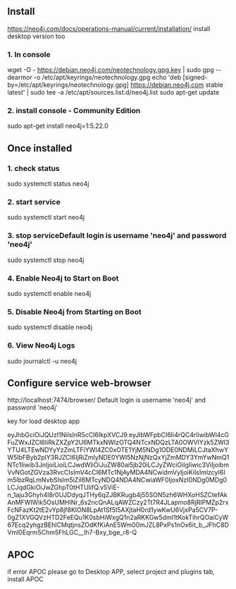 ## Install
https://neo4j.com/docs/operations-manual/current/installation/
install desktop version too


### 1. In console
wget -O - https://debian.neo4j.com/neotechnology.gpg.key | sudo gpg --dearmor -o /etc/apt/keyrings/neotechnology.gpg
echo 'deb [signed-by=/etc/apt/keyrings/neotechnology.gpg] https://debian.neo4j.com stable latest' | sudo tee -a /etc/apt/sources.list.d/neo4j.list
sudo apt-get update

### 2. install console - Community Edition
sudo apt-get install neo4j=1:5.22.0

## Once installed
### 1. check status

sudo systemctl status neo4j

### 2. start service
sudo systemctl start neo4j

### 3. stop serviceDefault login is username 'neo4j' and password 'neo4j'
sudo systemctl stop neo4j

### 4. Enable Neo4j to Start on Boot
sudo systemctl enable neo4j

### 5. Disable Neo4j from Starting on Boot
sudo systemctl disable neo4j


### 6. View Neo4j Logs
sudo journalctl -u neo4j


## Configure service web-browser
http://localhost:7474/browser/
Default login is username 'neo4j' and password 'neo4j'


key for load desktop app

eyJhbGciOiJQUzI1NiIsInR5cCI6IkpXVCJ9.eyJlbWFpbCI6Ii4rQC4rIiwibWl4cGFuZWxJZCI6IiRkZXZpY2U6MTkxNWIzOTQ4NTcxNDQzLTA0OWVlYzk5ZWI3YTU4LTEwNDYyYzZmLTFiYWI4ZC0xOTE1YjM5NDg1ODE0NDMiLCJtaXhwYW5lbFByb2plY3RJZCI6IjRiZmIyNDE0YWI5NzNjNzQxYjZmMDY3YmYwNmQ1NTc1Iiwib3JnIjoiLioiLCJwdWIiOiJuZW80ai5jb20iLCJyZWciOiIgIiwic3ViIjoibmVvNGotZGVza3RvcCIsImV4cCI6MTc1NjAyMDA4NCwidmVyIjoiKiIsImlzcyI6Im5lbzRqLmNvbSIsIm5iZiI6MTcyNDQ4NDA4NCwiaWF0IjoxNzI0NDg0MDg0LCJqdGkiOiJwZGhpT0tHTUIifQ.v5ViE-n_1aju3Ghyh4l8r0UJDdyqJTHy6qZJBKRugb4j55SON5zh6WHXoHSZCtefAkAnMFWlWik5OsUMHlNr_6s2ncQnALqAWZCzy2Tt7R4JLapmo8RjRlPMZp2rxFcNFazKt2tE2vYp8jf8KlON8LpAt1Sf5I5AXjtaH0rd1ywKwU6VjxPa5CV7P-0gZ1XVGQVzHTD2FeEQu1K0sbHiWxgQ1n2aRKKGw5dmI1tKokTihrQOaiCyW67Ecq2yhgzBEhlCMqtjnsZOdKfKiAnE5Wm00mJZL8PxPs1nOx6it_b_JFhC8DVml0Eqrm5Chm5FhLGC__Ih7-Bxy_bge_r8-Q


## APOC
if error APOC please go to Desktop APP, select project and plugins tab, install APOC